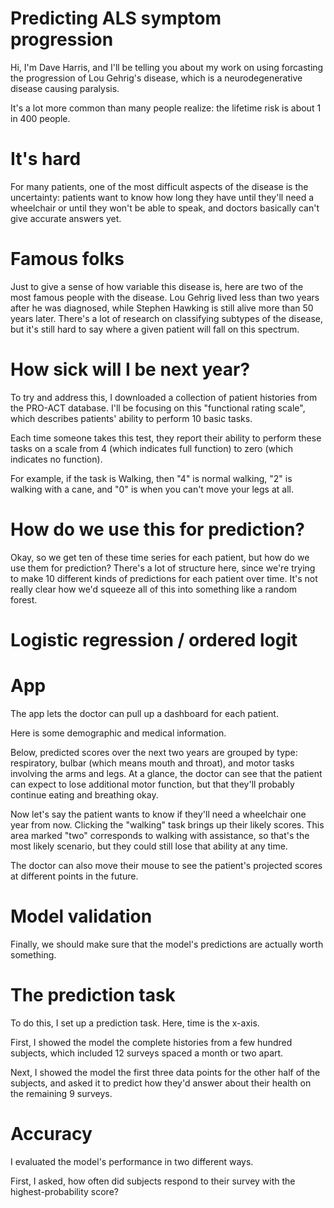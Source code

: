 # Predicting ALS symptom progression

Hi, I'm Dave Harris, and I'll be telling you about my work on using forcasting the progression of Lou Gehrig's disease, which is a neurodegenerative disease causing paralysis. 

It's a lot more common than many people realize: the lifetime risk is about 1 in 400 people.

# It's hard

For many patients, one of the most difficult aspects of the disease is the uncertainty: patients want to know how long they have until they'll need a wheelchair or until they won't be able to speak, and doctors basically can't give accurate answers yet.

# Famous folks

Just to give a sense of how variable this disease is, here are two of the most famous people with the disease. Lou Gehrig lived less than two years after he was diagnosed, while Stephen Hawking is still alive more than 50 years later. There's a lot of research on classifying subtypes of the disease, but it's still hard to say where a given patient will fall on this spectrum.

# How sick will I be next year?

To try and address this, I downloaded a collection of patient histories from the PRO-ACT database. I'll be focusing on this "functional rating scale", which describes patients' ability to perform 10 basic tasks.

Each time someone takes this test, they report their ability to perform these tasks on a scale from 4 (which indicates full function) to zero (which indicates no function). 

For example, if the task is Walking, then "4" is normal walking, "2" is walking with a cane, and "0" is when you can't move your legs at all.

# How do we use this for prediction?

Okay, so we get ten of these time series for each patient, but how do we use them for prediction? There's a lot of structure here, since we're trying to make 10 different kinds of predictions for each patient over time. It's not really clear how we'd squeeze all of this into something like a random forest.

# Logistic regression / ordered logit

# App

The app lets the doctor can pull up a dashboard for each patient.  

Here is some demographic and medical information.

Below, predicted scores over the next two years are grouped by type: respiratory, bulbar (which means mouth and throat), and motor tasks involving the arms and legs. At a glance, the doctor can see that the patient can expect to lose additional motor function, but that they'll probably continue eating and breathing okay.

Now let's say the patient wants to know if they'll need a wheelchair one year from now. Clicking the "walking" task brings up their likely scores. This area marked "two" corresponds to walking with assistance, so that's the most likely scenario, but they could still lose that ability at any time.  

The doctor can also move their mouse to see the patient's projected scores at different points in the future.

# Model validation

Finally, we should make sure that the model's predictions are actually worth something.  

# The prediction task

To do this, I set up a prediction task. Here, time is the x-axis.

First, I showed the model the complete histories from a few hundred subjects, which included 12 surveys spaced a month or two apart.

Next, I showed the model the first three data points for the other half of the subjects, and asked it to predict how they'd answer about their health on the remaining 9 surveys.

# Accuracy

I evaluated the model's performance in two different ways.

First, I asked, how often did subjects respond to their survey with the highest-probability score?